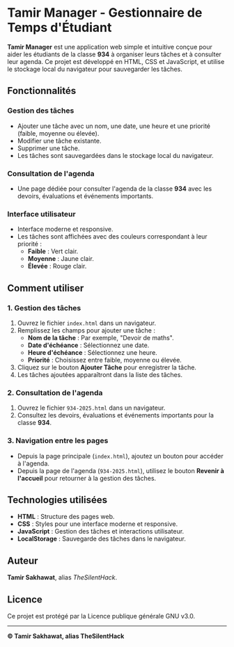 # Tamir Manager - Gestionnaire de Temps d'Étudiant

**Tamir Manager** est une application web simple et intuitive conçue pour aider les étudiants de la classe **934** à organiser leurs tâches et à consulter leur agenda. Ce projet est développé en HTML, CSS et JavaScript, et utilise le stockage local du navigateur pour sauvegarder les tâches.

## Fonctionnalités

### Gestion des tâches
- Ajouter une tâche avec un nom, une date, une heure et une priorité (faible, moyenne ou élevée).
- Modifier une tâche existante.
- Supprimer une tâche.
- Les tâches sont sauvegardées dans le stockage local du navigateur.

### Consultation de l'agenda
- Une page dédiée pour consulter l'agenda de la classe **934** avec les devoirs, évaluations et événements importants.

### Interface utilisateur
- Interface moderne et responsive.
- Les tâches sont affichées avec des couleurs correspondant à leur priorité :
  - **Faible** : Vert clair.
  - **Moyenne** : Jaune clair.
  - **Élevée** : Rouge clair.

## Comment utiliser

### 1. Gestion des tâches
1. Ouvrez le fichier `index.html` dans un navigateur.
2. Remplissez les champs pour ajouter une tâche :
   - **Nom de la tâche** : Par exemple, "Devoir de maths".
   - **Date d'échéance** : Sélectionnez une date.
   - **Heure d'échéance** : Sélectionnez une heure.
   - **Priorité** : Choisissez entre faible, moyenne ou élevée.
3. Cliquez sur le bouton **Ajouter Tâche** pour enregistrer la tâche.
4. Les tâches ajoutées apparaîtront dans la liste des tâches.

### 2. Consultation de l'agenda
1. Ouvrez le fichier `934-2025.html` dans un navigateur.
2. Consultez les devoirs, évaluations et événements importants pour la classe **934**.

### 3. Navigation entre les pages
- Depuis la page principale (`index.html`), ajoutez un bouton pour accéder à l'agenda.
- Depuis la page de l'agenda (`934-2025.html`), utilisez le bouton **Revenir à l'accueil** pour retourner à la gestion des tâches.

## Technologies utilisées
- **HTML** : Structure des pages web.
- **CSS** : Styles pour une interface moderne et responsive.
- **JavaScript** : Gestion des tâches et interactions utilisateur.
- **LocalStorage** : Sauvegarde des tâches dans le navigateur.

## Auteur
**Tamir Sakhawat**, alias *TheSilentHack*.

## Licence
Ce projet est protégé par la Licence publique générale GNU v3.0.

---
**© Tamir Sakhawat, alias TheSilentHack**
